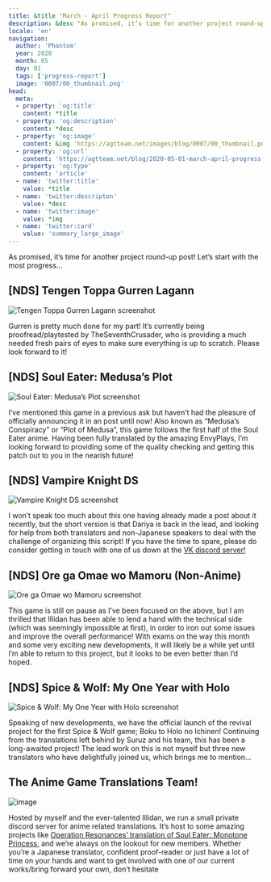 ```yaml
---
title: &title "March - April Progress Report"
description: &desc "As promised, it’s time for another project round-up post!"
locale: 'en'
navigation:
  author: 'Phantom'
  year: 2020
  month: 05
  day: 01
  tags: ['progress-report']
  image: '0007/00_thumbnail.png'
head:
  meta:
  - property: 'og:title'
    content: *title
  - property: 'og:description'
    content: *desc
  - property: 'og:image'
    content: &img 'https://agtteam.net/images/blog/0007/00_thumbnail.png'
  - property: 'og:url'
    content: 'https://agtteam.net/blog/2020-05-01-march-april-progress-report'
  - property: 'og:type'
    content: 'article'
  - name: 'twitter:title'
    value: *title
  - name: 'twitter:descripton'
    value: *desc
  - name: 'twitter:image'
    value: *img
  - name: 'twitter:card'
    value: 'summary_large_image'
---
```


As promised, it’s time for another project round-up post! Let’s start with the most progress…  

## [NDS] Tengen Toppa Gurren Lagann
![Tengen Toppa Gurren Lagann screenshot](/images/blog/0007/616906319666020352_0.png)

Gurren is pretty much done for my part! It’s currently being proofread/playtested by TheSeventhCrusader, who is providing a much needed fresh pairs of eyes to make sure everything is up to scratch. Please look forward to it!


## [NDS] Soul Eater: Medusa’s Plot
![Soul Eater: Medusa’s Plot screenshot](/images/blog/0007/616906319666020352_1.png)

I’ve mentioned this game in a previous ask but haven’t had the pleasure of officially announcing it in an post until now! Also known as “Medusa’s Conspiracy” or “Plot of Medusa”, this game follows the first half of the Soul Eater anime. Having been fully translated by the amazing EnvyPlays, I’m looking forward to providing some of the quality checking and getting this patch out to you in the nearish future!


## [NDS] Vampire Knight DS
![Vampire Knight DS screenshot](/images/blog/0007/616906319666020352_2.png)

I won’t speak too much about this one having already made a post about it recently, but the short version is that Dariya is back in the lead, and looking for help from both translators and non-Japanese speakers to deal with the challenge of organizing this script! If you have the time to spare, please do consider getting in touch with one of us down at the [VK discord server!](https://t.umblr.com/redirect?z=https%3A%2F%2Fdiscord.gg%2FV28Dpx7&t=NDBkOGU5MWQ4OTY0MzNmNzE3NDNhYzJiMjc0OGY3ODA2ZTY4ODE5ZSw0OThhMThiZTlhZmJhMzg0OGI5ZmZmNjNjMmYzNDYzZDllNzZkOWUy)


## [NDS] Ore ga Omae wo Mamoru (Non-Anime)
![Ore ga Omae wo Mamoru screenshot](/images/blog/0007/616906319666020352_3.png)

This game is still on pause as I’ve been focused on the above, but I am thrilled that Illidan has been able to lend a hand with the technical side (which was seemingly impossible at first), in order to iron out some issues and improve the overall performance! With exams on the way this month and some very exciting new developments, it will likely be a while yet until I’m able to return to this project, but it looks to be even better than I’d hoped.


## [NDS] Spice & Wolf: My One Year with Holo
![Spice & Wolf: My One Year with Holo screenshot](/images/blog/0007/616906319666020352_4.png)

Speaking of new developments, we have the official launch of the revival project for the first Spice & Wolf game; Boku to Holo no Ichinen! Continuing from the translations left behind by Suruz and his team, this has been a long-awaited project! The lead work on this is not myself but three new translators who have delightfully joined us, which brings me to mention…


## The Anime Game Translations Team!
![image](/images/blog/0007/616906319666020352_5.png)

Hosted by myself and the ever-talented Illidan, we run a small private discord server for anime related translations. It’s host to some amazing projects like [Operation Resonances’ translation of Soul Eater: Monotone Princess,](https://phantom-patches.tumblr.com/post/611826793374154752) and we’re always on the lookout for new members. Whether you’re a Japanese translator, confident proof-reader or just have a lot of time on your hands and want to get involved with one of our current works/bring forward your own, don’t hesitate
